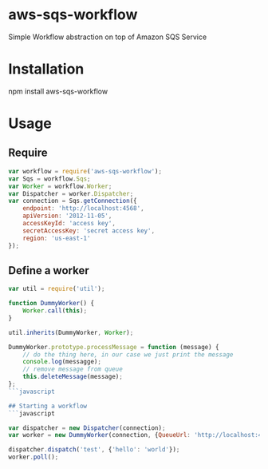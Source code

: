 # aws-sqs-workflow
Simple Workflow abstraction on top of Amazon SQS Service

# Installation
npm install aws-sqs-workflow

# Usage

## Require
```javascript
var workflow = require('aws-sqs-workflow');
var Sqs = workflow.Sqs;
var Worker = workflow.Worker;
var Dispatcher = worker.Dispatcher;
var connection = Sqs.getConnection({
    endpoint: 'http://localhost:4568',
    apiVersion: '2012-11-05',
    accessKeyId: 'access key',
    secretAccessKey: 'secret access key',
    region: 'us-east-1'
});
```

## Define a worker
```javascript
var util = require('util');

function DummyWorker() {
    Worker.call(this);
}

util.inherits(DummyWorker, Worker);

DummyWorker.prototype.processMessage = function (message) {
    // do the thing here, in our case we just print the message
    console.log(messagge);
    // remove message from queue
    this.deleteMessage(message);
};
```javascript

## Starting a workflow
```javascript

var dispatcher = new Dispatcher(connection);
var worker = new DummyWorker(connection, {QueueUrl: 'http://localhost:4568/test'});

dispatcher.dispatch('test', {'hello': 'world'});
worker.poll();
```
